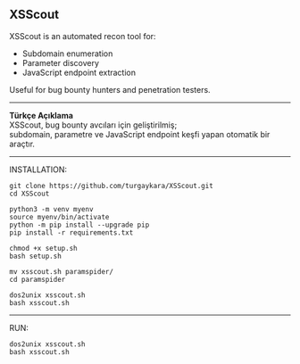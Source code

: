 ## XSScout

XSScout is an automated recon tool for:

- Subdomain enumeration
- Parameter discovery
- JavaScript endpoint extraction

Useful for bug bounty hunters and penetration testers.

---

**Türkçe Açıklama**  
XSScout, bug bounty avcıları için geliştirilmiş;  
subdomain, parametre ve JavaScript endpoint keşfi yapan otomatik bir araçtır.

---

INSTALLATION:  
```
git clone https://github.com/turgaykara/XSScout.git  
cd XSScout  

python3 -m venv myenv
source myenv/bin/activate
python -m pip install --upgrade pip
pip install -r requirements.txt

chmod +x setup.sh  
bash setup.sh

mv xsscout.sh paramspider/
cd paramspider

dos2unix xsscout.sh
bash xsscout.sh
```

---

RUN: 
```
dos2unix xsscout.sh  
bash xsscout.sh
```
